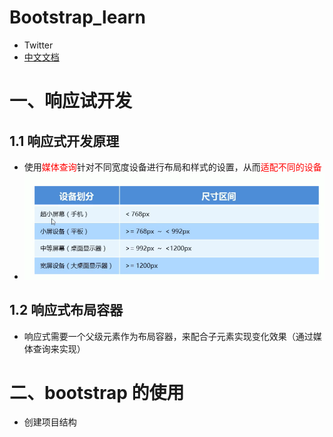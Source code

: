 # Bootstrap_learn
- Twitter
- <a href="https://bootstrap.css88.com" >中文文档</a>
# 一、响应试开发
## 1.1 响应式开发原理
- 使用<span style="color:red;">媒体查询</span>针对不同宽度设备进行布局和样式的设置，从而<span style="color:red;">适配不同的设备</span>
- ![设备](./image/shebei.png)
## 1.2 响应式布局容器
- 响应式需要一个父级元素作为布局容器，来配合子元素实现变化效果（通过媒体查询来实现）
# 二、bootstrap 的使用
- 创建项目结构